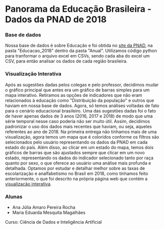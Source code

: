 # Panorama da Educação Brasileira - Dados da PNAD de 2018

### Base de dados

Nossa base de dados é sobre Educação e foi obtida no [site da PNAD](https://www.ibge.gov.br/estatisticas/sociais/educacao/9173-pesquisa-nacional-por-amostra-de-domicilios-continua-trimestral.html?=&t=downloads), na pasta "Educacao_2018" dentro da pasta "Anual".
Utilizamos código python para tranformar o arquivo excel em CSVs, sendo cada aba do excel um CSV, para então analisar os dados de cada região brasileira.

### Visualização Interativa

Após as sugestões dadas pelos colegas e pelo professor, decidimos mudar o gráfico principal que antes era um gráfico de barras simples para um mapa interativo. Retiramos as opções de indicadores que não eram relacionados à educação como "Distribuição da população" e outros que haviam em nossa base de dados. Agora, só temos análises voltadas de fato para o cenário educacional brasileiro. Uma das sugestões dadas foi o fato de haver apenas dados de 3 anos (2016, 2017 e 2018) de modo que uma série temporal nesse caso poderia não ser muito útil. Assim, decidimos padronizar o uso dos dados mais recentes que haviam, ou seja, aqueles referentes ao ano de 2018. 
Na primeira entrega não tínhamos mais de uma visualização, agora temos um mapa que é coloridos conforme os filtros são selecionados pelo usuário representando os dados da PNAD em cada estado do país. Além disso, ao clicar em um estado do mapa, temos dois gráficos de barras que são ajustados sempre que clicar em um novo estado, representando os dados do indicador selecionado tanto por raça quanto por sexo, o que oferece ao usuário uma análise mais profunda e detalhada. 
Optamos por estudar e detalhar melhor sobre as taxas de escolarização e analfabetismo no Brasil em 2018, como tínhamos feito anteriormente, o que foi descrito na própria página web que contém a [visualização interativa](https://fgv-vis-2025.github.io/tarefa-4-pnad_database/).

### Alunas

- Ana Júlia Amaro Pereira Rocha
- Maria Eduarda Mesquita Magalhães

Curso: Ciência de Dados e Inteligência Artificial
